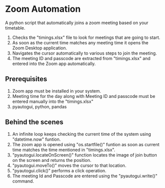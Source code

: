 # Zoom Automation
A python script that automatically joins a zoom meeting based on your timetable.

<ol>
<li>Checks the "timings.xlsx" file to look for meetings that are going to start.</li>
<li>As soon as the current time matches any meeting time it opens the Zoom Desktop application.</li>
<li>Navigates the cursor automatically to various steps to join the meeting.</li>
<li>The meeting ID and passcode are extracted from "timings.xlsx" and entered into the Zoom app automatically.</li>
</ol>

## Prerequisites

<ol>
<li>Zoom app must be installed in your system.</li>
<li>Meeting time for the day along with Meeting ID and passcode must be entered manually into the "timings.xlsx"</li>
  <li>pyautogui, python, pandas</li>
</ol>

## Behind the scenes

<ol>
<li>An infinite loop keeps checking the current time of the system using "datetime.now" funtion.</li>
<li>The zoom app is opened using "os.startfile()" funtion as soon as current time matches the time mentioned in "timings.xlsx".</li>
<li>"pyautogui.locateOnScreen()" function locates the image of join button on the screen and returns the position.</li>
<li>"pyautogui.moveTo()" moves the cursor to that location.</li>
<li>"pyautogui.click()" performs a click operation.</li>
<li>The meeting Id and Passcode are entered using the "pyautogui.write()" command.</li>
</ol>
